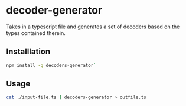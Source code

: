 # decoder-generator

Takes in a typescript file and generates a set of decoders based on the types
contained therein.

## Installlation
 
```bash
npm install -g decoders-generator`
```

## Usage

```bash
cat ./input-file.ts | decoders-generator > outfile.ts
```
